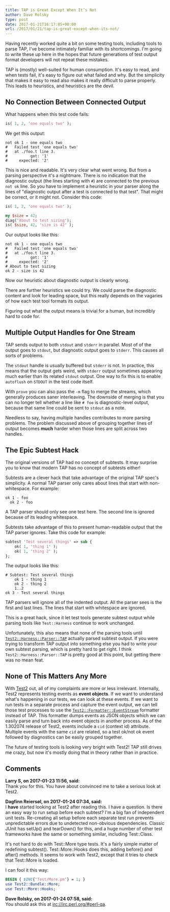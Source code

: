 ```yaml
---
title: TAP is Great Except When It’s Not
author: Dave Rolsky
type: post
date: 2017-01-21T16:17:05+00:00
url: /2017/01/21/tap-is-great-except-when-its-not/
---
```

Having recently worked quite a bit on some testing tools, including tools to parse TAP, I've become intimately familiar with its shortcomings. I'm going to write these up here in the hopes that future generations of test output format developers will not repeat these mistakes.

TAP is (mostly) well-suited for human consumption. It's easy to read, and when tests fail, it's easy to figure out what failed and why. But the simplicity that makes it easy to read also makes it really difficult to parse properly. This leads to heuristics, and heuristics are the devil.

## No Connection Between Connected Output

What happens when this test code fails:

```perl
is( 1, 2, 'one equals two' );
```

We get this output:

```
not ok 1 - one equals two
#   Failed test 'one equals two'
#   at ./foo.t line 3.
#          got: '1'
#     expected: '2'
```

This is nice and readable. It's very clear what went wrong. But from a parsing perspective it's a nightmare. There is no indication that the diagnostic output (the lines starting with `#`) are connected to the previous `not ok` line. So you have to implement a heuristic in your parser along the lines of "diagnostic output after a test is connected to that test". That might be correct, or it might not. Consider this code:

```perl
is( 1, 2, 'one equals two' );

my $size = 42;
diag('About to test sizing');
is( $size, 42, 'size is 42' );
```

Our output looks like this:

```
not ok 1 - one equals two
#   Failed test 'one equals two'
#   at ./foo.t line 3.
#          got: '1'
#     expected: '2'
# About to test sizing
ok 2 - size is 42
```

Now our heuristic about diagnostic output is clearly wrong.

There are further heuristics we could try. We could parse the diagnostic content and look for leading space, but this really depends on the vagaries of how each test tool formats its output.

Figuring out what the output means is trivial for a human, but incredibly hard to code for.

## Multiple Output Handles for One Stream

TAP sends output to both `stdout` and `stderr` in parallel. Most of of the output goes to `stdout`, but diagnostic output goes to `stderr`. This causes all sorts of problems.

The `stdout` handle is usually buffered but `stderr` is not. In practice, this means that the output gets weird, with `stderr` output sometimes appearing much earlier than its related `stdout` output. One way to fix this is to enable `autoflush` on `STDOUT` in the test code itself.

With `prove` you can also pass the `-m` flag to merge the streams, which generally produces saner interleaving. The downside of merging is that you can no longer tell whether a line like `# foo` is diagnostic-level output, because that same line could be sent to `stdout` as a note.

Needless to say, having multiple handles contributes to more parsing problems. The problem discussed above of grouping together lines of output becomes **much** harder when those lines are split across two handles.

## The Epic Subtest Hack

The original versions of TAP had no concept of subtests. It may surprise you to know that modern TAP has no concept of subtests either!

Subtests are a clever hack that take advantage of the original TAP spec's simplicity. A normal TAP parser only cares about lines that start with non-whitespace. For example:

```
ok 1 - foo
  ok 2 - foo
```

A TAP parser should only see one test here. The second line is ignored because of its leading whitespace.

Subtests take advantage of this to present human-readable output that the TAP parser ignores. Take this code for example:

```perl
subtest 'Test several things' => sub {
    ok( 1, 'thing 1' );
    ok( 1, 'thing 2' );
};
```

The output looks like this:

```
# Subtest: Test several things
    ok 1 - thing 1
    ok 2 - thing 2
    1..2
ok 3 - Test several things
```

TAP parsers will ignore all of the indented output. All the parser sees is the first and last lines. The lines that start with whitespace are ignored.

This is a great hack, since it let test tools generate subtest output while parsing tools like `Test::Harness` continue to work unchanged.

Unfortunately, this also means that none of the parsing tools until [`Test2::Harness::Parser::TAP`][1] actually parsed subtest output. If you were trying to transform TAP output into something else you had to write your own subtest parsing, which is pretty hard to get right. I think `Test2::Harness::Parser::TAP` is pretty good at this point, but getting there was no mean feat.

## None of This Matters Any More

With [Test2][2] out, all of my complaints are more or less irrelevant. Internally, Test2 represents testing events as **event objects**. If we want to understand what's happening in our tests, we can look at these events. If we want to run tests in a separate process and capture the event output, we can tell those test processes to use the [`Test2::Formatter::EventStream`][3] formatter instead of TAP. This formatter dumps events as JSON objects which we can easily parse and turn back into event objects in another process. As of the 1.302074 release of Test2, events include a `cid` (context id) attribute. Multiple events with the same `cid` are related, so a test ok/not ok event followed by diagnostics can be easily grouped together.

The future of testing tools is looking very bright with Test2! TAP still drives me crazy, but now it's mostly doing that in theory rather than in practice.

 [1]: https://metacpan.org/pod/Test2::Harness::Parser::TAP
 [2]: https://metacpan.org/pod/Test2
 [3]: https://metacpan.org/pod/Test2::Formatter::EventStream

## Comments

**Larry S, on 2017-01-23 11:56, said:**  
Thank you for this. You have about convinced me to take a serious look at Test2.

**Dagfinn Reiersøl, on 2017-01-24 07:34, said:**  
I **have** started looking at Test2 after reading this. I have a question. Is there an easy way to run setup before each subtest? I'm a big fan of independent unit tests. Re-creating all setup before each separate test run prevents unpredictable errors due to undetected non-obvious dependencies. Classic JUnit has setUp() and tearDown() for this, and a huge number of other test frameworks have the same or something similar, including Test::Class.

It's not hard to do with Test::More type tests. It's a fairly simple matter of redefining subtest(). Test::More::Hooks does this, adding before() and after() methods. It seems to work with Test2, except that it tries to check that Test::More is loaded.

I can fool it this way:

```perl
BEGIN { $INC{'Test/More.pm'} = 1; }
use Test2::Bundle::More;
use Test::More::Hooks;
```

**Dave Rolsky, on 2017-01-24 07:58, said:**  
You should ask this at <irc://irc.perl.org/#perl-qa>.
